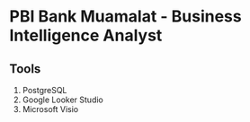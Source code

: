 # PBI Bank Muamalat - Business Intelligence Analyst

## Tools
1. PostgreSQL
2. Google Looker Studio
3. Microsoft Visio